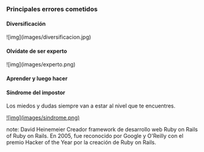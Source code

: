 ### Principales errores cometidos


#### Diversificación
<p class="img-size">
	![img](images/diversificacion.jpg)
</p>


#### Olvídate de ser experto
<p class="img-size">
	![img](images/experto.png)
</p>


#### Aprender y luego hacer


#### Síndrome del impostor
Los miedos y dudas siempre van a estar al nivel que te encuentres.

<a class="img-size" href="https://twitter.com/dhh/status/834146806594433025" target="_blank">
	![img](images/sindrome.png)
</a>

note: David Heinemeier Creador framework de desarrollo web Ruby on Rails of Ruby on Rails. En 2005, fue reconocido por Google y O'Reilly con el premio Hacker of the Year por la creación de Ruby on Rails.